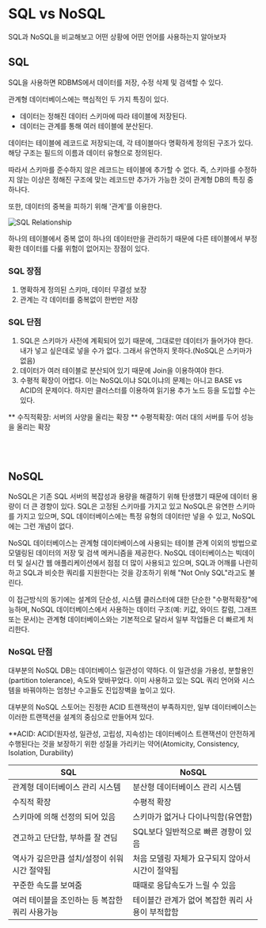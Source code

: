 # SQL vs NoSQL

SQL과 NoSQL을 비교해보고 어떤 상황에 어떤 언어를 사용하는지 알아보자

## SQL

SQL을 사용하면 RDBMS에서 데이터를 저장, 수정 삭제 및 검색할 수 있다.

관계형 데이터베이스에는 핵심적인 두 가지 특징이 있다.

  - 데이터는 정해진 데이터 스키마에 따라 테이블에 저장된다.
  - 데이터는 관계를 통해 여러 테이블에 분산된다.

데이터는 테이블에 레코드로 저장되는데, 각 테이블마다 명확하게 정의된 구조가 있다. 해당 구조는 필드의 이름과 데이터 유형으로 정의된다.

따라서 스키마를 준수하지 않은 레코드는 테이블에 추가할 수 없다. 즉, 스키마를 수정하지 않는 이상은 정해진 구조에 맞는 레코드만 추가가 가능한 것이 관계형 DB의 특징 중 하나다.

또한, 데이터의 중복을 피하기 위해 '관계'를 이용한다.

![SQL Relationship](https://user-images.githubusercontent.com/66079439/184783921-c561a55d-1cb9-456a-8d03-741f95d3bed2.jpeg)
 
하나의 테이블에서 중복 없이 하나의 데이터만을 관리하기 때문에 다른 테이블에서 부정확한 데이터를 다룰 위험이 없어지는 장점이 있다.

### SQL 장점
  1) 명확하게 정의된 스키마, 데이터 무결성 보장
  2) 관계는 각 데이터를 중복없이 한번만 저장

### SQL 단점
  1) SQL은 스키마가 사전에 계획되어 있기 때문에, 그대로만 데이터가 들어가야 한다. 내가 넣고 싶은데로 넣을 수가 없다. 그래서 유연하지 못하다.(NoSQL은 스키마가 없음)
  2) 데이터가 여러 테이블로 분산되어 있기 때문에 Join을 이용하여야 한다.
  3) 수평적 확장이 어렵다. 이는 NoSQL이냐 SQL이냐의 문제는 아니고 BASE vs ACID의 문제이다. 하지만 클러스터를 이용하여 읽기용 추가 노드 등을 도입할 수는 있다.

** 수직적확장: 서버의 사양을 올리는 확장
** 수평적확장: 여러 대의 서버를 두어 성능을 올리는 확장

<br/> <br/>

## NoSQL

NoSQL은 기존 SQL 서버의 복잡성과 용량을 해결하기 위해 탄생했기 때문에 데이터 용량이 더 큰 경향이 있다. SQL은 고정된 스키마를 가지고 있고 NoSQL은 유연한 스키마를 가지고 있으며, SQL 데이터베이스에는 특정 유형의 데이터만 넣을 수 있고, NoSQL에는 그런 개념이 없다.

NoSQL 데이터베이스는 관계형 데이터베이스에 사용되는 테이블 관계 이외의 방법으로 모델링된 데이터의 저장 및 검색 메커니즘을 제공한다. NoSQL 데이터베이스는 빅데이터 및 실시간 웹 애플리케이션에서 점점 더 많이 사용되고 있으며, SQL과 어깨를 나란히 하고 SQL과 비슷한 쿼리를 지원한다는 것을 강조하기 위해 "Not Only SQL"라고도 불린다.

이 접근방식의 동기에는 설계의 단순성, 시스템 클러스터에 대한 단순한 "수평적확장"에 능하며, NoSQL 데이터베이스에서 사용하는 데이터 구조(예: 키값, 와이드  칼럼, 그래프 또는 문서)는 관계형 데이터베이스와는 기본적으로 달라서 일부 작업들은 더 빠르게 처리한다.

### NoSQL 단점

대부분의 NoSQL DB는 데이터베이스 일관성이 약하다. 이 일관성을 가용성, 분할용인(partition tolerance), 속도와 맞바꾸었다. 이미 사용하고 있는 SQL 쿼리 언어와 시스템을 바꿔야하는 엄청난 수고들도 진입장벽을 높이고 있다.

대부분의 NoSQL 스토어는 진정한 ACID 트랜잭션이 부족하지만, 일부 데이터베이스는 이러한 트랜잭션을 설계의 중심으로 만들어져 있다.

**ACID: ACID(원자성, 일관성, 고립성, 지속성)는 데이터베이스 트랜잭션이 안전하게 수행된다는 것을 보장하기 위한 성질을 가리키는 약어(Atomicity, Consistency, Isolation, Durability)


|SQL|NoSQL|
|---|-----|
|관계형 데이터베이스 관리 시스템|분산형 데이터베이스 관리 시스템|
|수직적 확장|수평적 확장|
|스키마에 의해 선정의 되어 있음|스키마가 없거나 다이나믹함(유연함)|
|견고하고 단단함, 부하를 잘 견딤|SQL보다 일반적으로 빠른 경향이 있음|
|역사가 깊은만큼 설치/설정이 쉬워 시간 절약됨|처음 모델링 자체가 요구되지 않아서 시간이 절약됨|
|꾸준한 속도를 보여줌|때때로 응답속도가 느릴 수 있음|
|여러 테이블을 조인하는 등 복잡한 쿼리 사용가능|테이블간 관계가 없어 복잡한 쿼리 사용이 부적합함|








